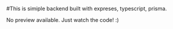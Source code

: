 #This is simiple backend built with expreses, typescript, prisma.

No preview available. Just watch the code! :)
